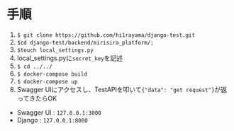 # 手順
1. `$ git clone https://github.com/hi1rayama/django-test.git`
2. `$cd django-test/backend/mirisira_platform/;`
3. `$touch local_settings.py`
4. local_settings.pyに`secret_key`を記述
6. `$ cd ../../`
7. `$ docker-compose build`
8. `$ docker-compose up`
9. Swagger UIにアクセスし、TestAPIを叩いて`{"data": "get request"}`が返ってきたらOK

* Swagger UI : `127.0.0.1:3000`
* Django : `127.0.0.1:8000`